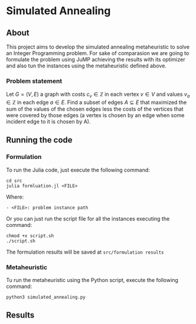 # Simulated Annealing 

## About
This project aims to develop the simulated annealing metaheuristic to solve an Integer Programming problem. For sake of comparasion we are going to formulate the problem using JuMP achieving the results with its optimizer and also tun the instances using the metaheuristic defined above.

### Problem statement

Let $G = (V, E)$ a graph with costs $c_v \in \mathbb{Z}$ in each vertex $v \in V$ and values $v_a \in \mathbb{Z}$ in each edge $a \in E$. Find a subset of edges $A \subseteq E$ that maximized the sum of the values of the chosen edges less the costs of the vertices that were covered by those edges (a vertex is chosen by an edge when some incident edge to it is chosen by A).

## Running the code

### Formulation
To run the Julia code, just execute the following command:

```
cd src
julia formluation.jl <FILE>
```

Where:

    - <FILE>: problem instance path

Or you can just run the script file for all the instances executing the command:
```
chmod +x script.sh
./script.sh
```

The formulation results will be saved at ```src/formulation results```


### Metaheuristic
Tu run the metaheuristic using the Python script, execute the following command:

```
python3 simulated_annealing.py 
```

## Results
